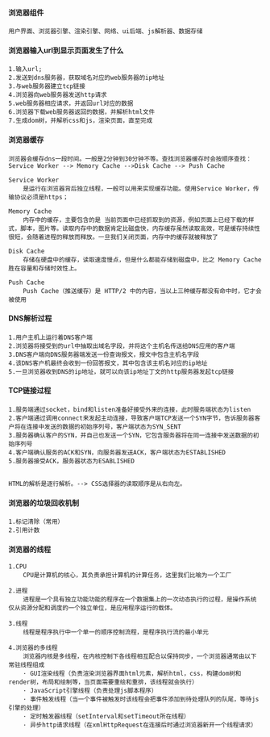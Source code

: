 #### 浏览器组件
	用户界面、浏览器引擎、渲染引擎、网络、ui后端、js解析器、数据存储
	
#### 浏览器输入url到显示页面发生了什么
	1.输入url;
	2.发送到dns服务器，获取域名对应的web服务器的ip地址
	3.与web服务器建立tcp链接
	4.浏览器向web服务器发送http请求
	5.web服务器相应请求，并返回url对应的数据
	6.浏览器下载web服务器返回的数据，并解析html文件
	7.生成dom树，并解析css和js，渲染页面，直至完成

#### 浏览器缓存
	浏览器会缓存dns一段时间。一般是2分钟到30分钟不等。查找浏览器缓存时会按顺序查找：Service Worker --> Memory Cache -->Disk Cache --> Push Cache
	
	Service Worker
		是运行在浏览器背后独立线程，一般可以用来实现缓存功能。使用Service Worker，传输协议必须是https；
	
	Memory Cache
		内存中的缓存，主要包含的是 当前页面中已经抓取到的资源，例如页面上已经下载的样式，脚本，图片等。读取内存中的数据肯定比磁盘快，内存缓存虽然读取高效，可是缓存持续性很短，会随着进程的释放而释放。一旦我们关闭页面，内存中的缓存就被释放了
		
	Disk Cache
		存储在硬盘中的缓存，读取速度慢点，但是什么都能存储到磁盘中，比之 Memory Cache 胜在容量和存储时效性上。
		
	Push Cache
		Push Cache（推送缓存）是 HTTP/2 中的内容，当以上三种缓存都没有命中时，它才会被使用

#### DNS解析过程	
	1.用户主机上运行着DNS客户端
	2.浏览器将接受到的url中抽取出域名字段，并将这个主机名传送给DNS应用的客户端
	3.DNS客户端向DNS服务器端发送一份查询报文，报文中包含主机名字段
	4.该DNS客户机最终会收到一份回答报文，其中包含该主机名对应的ip地址
	5.一旦浏览器收到DNS的ip地址，就可以向该ip地址丁文的http服务器发起tcp链接
	
#### TCP链接过程
	1.服务端通过socket，bind和listen准备好接受外来的连接，此时服务端状态为listen
	2.客户端通过调用connect来发起主动连接，导致客户端TCP发送一个SYN字节，告诉服务器客户将在连接中发送的数据的初始序列号，客户端状态为SYN_SENT
	3.服务器确认客户的SYN，并自己也发送一个SYN，它包含服务器将在同一连接中发送数据的初始序列号
	4.客户端确认服务的ACK和SYN，向服务器发送ACK，客户端状态为ESTABLISHED
	5.服务器接受ACK，服务器状态为ESABLISHED
	
	
	HTML的解析是逐行解析。--> CSS选择器的读取顺序是从右向左。
	
	
#### 浏览器的垃圾回收机制
	1.标记清除（常用）
	2.引用计数
	
#### 浏览器的线程
	1.CPU
		CPU是计算机的核心，其负责承担计算机的计算任务，这里我们比喻为一个工厂
		
	2.进程
		进程是一个具有独立功能功能的程序在一个数据集上的一次动态执行的过程，是操作系统仅从资源分配和调度的一个独立单位，是应用程序运行的载体。
	
	3.线程
		线程是程序执行中一个单一的顺序控制流程，是程序执行流的最小单元
		
	4.浏览器的多线程
		浏览器内核是多线程，在内核控制下各线程相互配合以保持同步，一个浏览器通常由以下常驻线程组成
		· GUI渲染线程（负责渲染浏览器界面html元素，解析html，css，构建dom树和render树，布局和绘制等，当页面需要重绘和重排，该线程就会执行）
		· JavaScript引擎线程（负责处理js脚本程序）
		· 事件触发线程（当一个事件被触发时该线程会把事件添加到待处理队列的队尾，等待js引擎的处理）
		· 定时触发器线程（setInterval和setTimeout所在线程）
		· 异步http请求线程（在xmlHttpRequest在连接后时通过浏览器新开一个线程请求）
		